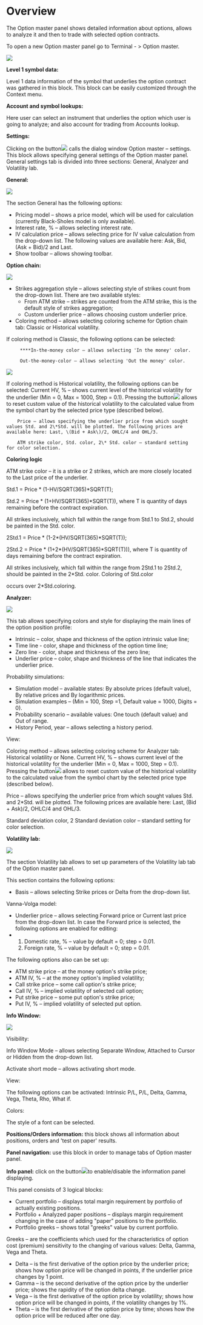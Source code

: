 # Overview

The Option master panel shows detailed information about options, allows to analyze it and then to trade with selected option contracts.

To open a new Option master panel go to Terminal - &gt; Option master.

![](../../../../.gitbook/assets/option-master.-overview.jpg)

**Level 1 symbol data:**

Level 1 data information of the symbol that underlies the option contract was gathered in this block. This block can be easily customized through the Context menu.

**Account and symbol lookups:**

Here user can select an instrument that underlies the option which user is going to analyze; and also account for trading from Accounts lookup.

**Settings:**

Clicking on the button![](../../../../.gitbook/assets/screenshot_1%20%286%29.png)calls the dialog window Option master – settings. This block allows specifying general settings of the Option master panel. General settings tab is divided into three sections: General, Analyzer and Volatility lab.

**General:**

![](../../../../.gitbook/assets/general-opt-m.png)

The section General has the following options:

* Pricing model – shows a price model, which will be used for calculation \(currently Black-Sholes model is only available\).
* Interest rate, % – allows selecting interest rate.
* IV calculation price – allows selecting price for IV value calculation from the drop-down list. The following values are available here: Ask, Bid, \(Ask + Bid\)/2 and Last.
* Show toolbar – allows showing toolbar.

**Option chain:**

![](../../../../.gitbook/assets/opt-chain-opt.png)

* Strikes aggregation style – allows selecting style of strikes count from the drop-down list. There are two available styles:
  * From ATM strike – strikes are counted from the ATM strike, this is the default style of strikes aggregation;
  * Custom underlier price – allows choosing custom underlier price.
* Coloring method – allows selecting coloring scheme for Option chain tab: Classic or Historical volatility.

If coloring method is Classic, the following options can be selected:

         ****In-the-money color – allows selecting 'In the money' color.

         Out-the-money-color – allows selecting 'Out the money' color.

![](../../../../.gitbook/assets/histor-volat.png)

If coloring method is Historical volatility, the following options can be selected: Current HV, % – shows current level of the historical volatility for the underlier \(Min = 0, Max = 1000, Step = 0.1\). Pressing the button![](../../../../.gitbook/assets/screenshot_2%20%288%29.png)allows to reset custom value of the historical volatility to the calculated value from the symbol chart by the selected price type \(described below\).

        Price – allows specifying the underlier price from which sought values Std. and 2\*Std. will be plotted. The following prices are available here: Last, \(Bid + Ask\)/2, OHLC/4 and OHL/3.

        ATM strike color, Std. color, 2\* Std. color – standard setting for color selection.

**Coloring logic**

ATM strike color – it is a strike or 2 strikes, which are more closely located to the Last price of the underlier.

Std.1 = Price \* \(1-HV/SQRT\(365\)\*SQRT\(T\);

Std.2 = Price \* \(1+HV/SQRT\(365\)\*SQRT\(T\)\), where T is quantity of days remaining before the contract expiration.

All strikes inclusively, which fall within the range from Std.1 to Std.2, should be painted in the Std. color.

2Std.1 = Price \* \(1-2\*\(HV/SQRT\(365\)\*SQRT\(T\)\);

2Std.2 = Price \* \(1+2\*\(HV/SQRT\(365\)\*SQRT\(T\)\)\), where T is quantity of days remaining before the contract expiration.

All strikes inclusively, which fall within the range from 2Std.1 to 2Std.2, should be painted in the 2\*Std. color. Coloring of Std.color

occurs over 2\*Std.coloring.

**Analyzer:**

![](../../../../.gitbook/assets/screenshot_3%20%285%29.png)

This tab allows specifying colors and style for displaying the main lines of the option position profile:

* Intrinsic – color, shape and thickness of the option intrinsic value line;
* Time line - color, shape and thickness of the option time line;
* Zero line - color, shape and thickness of the zero line;
* Underlier price – color, shape and thickness of the line that indicates the underlier price.

Probability simulations:

* Simulation model – available states: By absolute prices \(default value\), By relative prices and By logarithmic prices.
* Simulation examples – \(Min = 100, Step =1, Default value = 1000, Digits = 0\).
* Probability scenario – available values: One touch \(default value\) and Out of range.
* History Period, year – allows selecting a history period.

View:

Coloring method – allows selecting coloring scheme for Analyzer tab: Historical volatility or None. Current HV, % – shows current level of the historical volatility for the underlier \(Min = 0, Max = 1000, Step = 0.1\). Pressing the button![](../../../../.gitbook/assets/screenshot_2%20%282%29.png)allows to reset custom value of the historical volatility to the calculated value from the symbol chart by the selected price type \(described below\).

Price – allows specifying the underlier price from which sought values Std. and 2\*Std. will be plotted. The following prices are available here: Last, \(Bid + Ask\)/2, OHLC/4 and OHL/3.

Standard deviation color, 2 Standard deviation color – standard setting for color selection.

**Volatility lab:**

![](../../../../.gitbook/assets/volat-lab.png)

The section Volatility lab allows to set up parameters of the Volatility lab tab of the Option master panel.

This section contains the following options:

* Basis – allows selecting Strike prices or Delta from the drop-down list.

Vanna-Volga model:

* Underlier price – allows selecting Forward price or Current last price from the drop-down list. In case the Forward price is selected, the following options are enabled for editing:
* 1. Domestic rate, % – value by default = 0; step = 0.01.
  2. Foreign rate, % – value by default = 0; step = 0.01.

The following options also can be set up:

* ATM strike price – at the money option's strike price;
* ATM IV, % – at the money option's implied volatility;
* Call strike price – some call option's strike price;
* Call IV, % – implied volatility of selected call option;
* Put strike price – some put option's strike price;
* Put IV, % – implied volatility of selected put option.

**Info Window:**

![](../../../../.gitbook/assets/visibil.png)

Visibility:

Info Window Mode – allows selecting Separate Window, Attached to Cursor or Hidden from the drop-down list.

Activate short mode – allows activating short mode.

View:

The following options can be activated: Intrinsic P/L, P/L, Delta, Gamma, Vega, Theta, Rho, What if.

Colors:

The style of a font can be selected.

**Positions/Orders information:** this block shows all information about positions, orders and 'test on paper' results.

**Panel navigation:** use this block in order to manage tabs of Option master panel. 

**Info panel:** click on the button![](../../../../.gitbook/assets/info-panel.png)to enable/disable the information panel displaying.

This panel consists of 3 logical blocks:

* Current portfolio – displays total margin requirement by portfolio of actually existing positions.
* Portfolio + Analyzed paper positions – displays margin requirement changing in the case of adding "paper" positions to the portfolio.
* Portfolio greeks – shows total "greeks" value by current portfolio.

Greeks – are the coefficients which used for the characteristics of option cost \(premium\) sensitivity to the changing of various values: Delta, Gamma, Vega and Theta.

* Delta – is the first derivative of the option price by the underlier price; shows how option price will be changed in points, if the underlier price changes by 1 point.
* Gamma – is the second derivative of the option price by the underlier price; shows the rapidity of the option delta change.
* Vega – is the first derivative of the option price by volatility; shows how option price will be changed in points, if the volatility changes by 1%.
* Theta – is the first derivative of the option price by time; shows how the option price will be reduced after one day.

